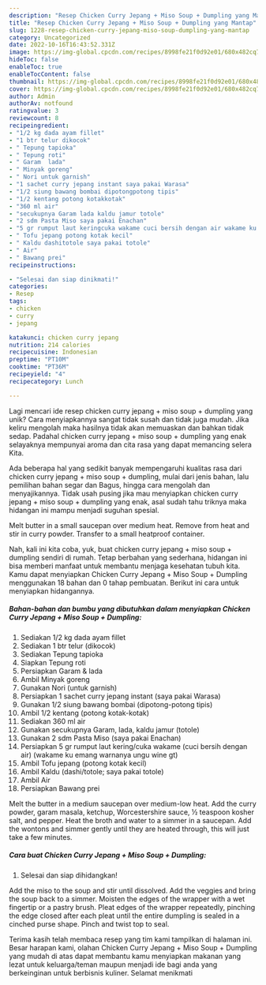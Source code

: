 ```yaml
---
description: "Resep Chicken Curry Jepang + Miso Soup + Dumpling yang Mantap"
title: "Resep Chicken Curry Jepang + Miso Soup + Dumpling yang Mantap"
slug: 1228-resep-chicken-curry-jepang-miso-soup-dumpling-yang-mantap
category: Uncategorized
date: 2022-10-16T16:43:52.331Z
image: https://img-global.cpcdn.com/recipes/8998fe21f0d92e01/680x482cq70/chicken-curry-jepang-miso-soup-dumpling-foto-resep-utama.jpg
hideToc: false
enableToc: true
enableTocContent: false
thumbnail: https://img-global.cpcdn.com/recipes/8998fe21f0d92e01/680x482cq70/chicken-curry-jepang-miso-soup-dumpling-foto-resep-utama.jpg
cover: https://img-global.cpcdn.com/recipes/8998fe21f0d92e01/680x482cq70/chicken-curry-jepang-miso-soup-dumpling-foto-resep-utama.jpg
author: Admin
authorAv: notfound
ratingvalue: 3
reviewcount: 8
recipeingredient:
- "1/2 kg dada ayam fillet"
- "1 btr telur dikocok"
- " Tepung tapioka"
- " Tepung roti"
- " Garam  lada"
- " Minyak goreng"
- " Nori untuk garnish"
- "1 sachet curry jepang instant saya pakai Warasa"
- "1/2 siung bawang bombai dipotongpotong tipis"
- "1/2 kentang potong kotakkotak"
- "360 ml air"
- "secukupnya Garam lada kaldu jamur totole"
- "2 sdm Pasta Miso saya pakai Enachan"
- "5 gr rumput laut keringcuka wakame cuci bersih dengan air wakame ku emang warnanya ungu wine gt"
- " Tofu jepang potong kotak kecil"
- " Kaldu dashitotole saya pakai totole"
- " Air"
- " Bawang prei"
recipeinstructions:

- "Selesai dan siap dinikmati!"
categories:
- Resep
tags:
- chicken
- curry
- jepang

katakunci: chicken curry jepang 
nutrition: 214 calories
recipecuisine: Indonesian
preptime: "PT10M"
cooktime: "PT36M"
recipeyield: "4"
recipecategory: Lunch

---
```





Lagi mencari ide resep chicken curry jepang + miso soup + dumpling yang unik? Cara menyiapkannya sangat tidak susah dan tidak juga mudah. Jika keliru mengolah maka hasilnya tidak akan memuaskan dan bahkan tidak sedap. Padahal chicken curry jepang + miso soup + dumpling yang enak selayaknya mempunyai aroma dan cita rasa yang dapat memancing selera Kita.





Ada beberapa hal yang sedikit banyak mempengaruhi kualitas rasa dari chicken curry jepang + miso soup + dumpling, mulai dari jenis bahan, lalu pemilihan bahan segar dan Bagus, hingga cara mengolah dan menyajikannya. Tidak usah pusing jika mau menyiapkan chicken curry jepang + miso soup + dumpling yang enak,      asal sudah tahu triknya maka hidangan ini mampu menjadi suguhan spesial.














Melt butter in a small saucepan over medium heat. Remove from heat and stir in curry powder. Transfer to a small heatproof container.






Nah, kali ini kita coba, yuk, buat chicken curry jepang + miso soup + dumpling sendiri di rumah. Tetap berbahan yang sederhana, hidangan ini bisa memberi manfaat untuk membantu menjaga kesehatan tubuh kita. Kamu dapat menyiapkan Chicken Curry Jepang + Miso Soup + Dumpling menggunakan 18 bahan dan 0 tahap pembuatan. Berikut ini cara untuk menyiapkan hidangannya.

<!--inarticleads1-->

##### Bahan-bahan dan bumbu yang dibutuhkan dalam menyiapkan Chicken Curry Jepang + Miso Soup + Dumpling:

1. Sediakan 1/2 kg dada ayam fillet
1. Sediakan 1 btr telur (dikocok)
1. Sediakan  Tepung tapioka
1. Siapkan  Tepung roti
1. Persiapkan  Garam &amp; lada
1. Ambil  Minyak goreng
1. Gunakan  Nori (untuk garnish)
1. Persiapkan 1 sachet curry jepang instant (saya pakai Warasa)
1. Gunakan 1/2 siung bawang bombai (dipotong-potong tipis)
1. Ambil 1/2 kentang (potong kotak-kotak)
1. Sediakan 360 ml air
1. Gunakan secukupnya Garam, lada, kaldu jamur (totole)
1. Gunakan 2 sdm Pasta Miso (saya pakai Enachan)
1. Persiapkan 5 gr rumput laut kering/cuka wakame (cuci bersih dengan air) (wakame ku emang warnanya ungu wine gt)
1. Ambil  Tofu jepang (potong kotak kecil)
1. Ambil  Kaldu (dashi/totole; saya pakai totole)
1. Ambil  Air
1. Persiapkan  Bawang prei


Melt the butter in a medium saucepan over medium-low heat. Add the curry powder, garam masala, ketchup, Worcestershire sauce, ½ teaspoon kosher salt, and pepper. Heat the broth and water to a simmer in a saucepan. Add the wontons and simmer gently until they are heated through, this will just take a few minutes. 

<!--inarticleads2-->

##### Cara buat Chicken Curry Jepang + Miso Soup + Dumpling:


1. Selesai dan siap dihidangkan!

Add the miso to the soup and stir until dissolved. Add the veggies and bring the soup back to a simmer. Moisten the edges of the wrapper with a wet fingertip or a pastry brush. Pleat edges of the wrapper repeatedly, pinching the edge closed after each pleat until the entire dumpling is sealed in a cinched purse shape. Pinch and twist top to seal. 

Terima kasih telah membaca resep yang tim kami tampilkan di halaman ini. Besar harapan kami, olahan Chicken Curry Jepang + Miso Soup + Dumpling yang mudah di atas dapat membantu kamu menyiapkan makanan yang lezat untuk keluarga/teman maupun menjadi ide bagi anda yang berkeinginan untuk berbisnis kuliner. Selamat menikmati
